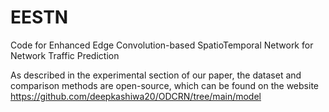 # EESTN
Code for Enhanced Edge Convolution-based SpatioTemporal Network for Network Traffic Prediction

As described in the experimental section of our paper,  the dataset and comparison methods are open-source,  which can be found on the website  https://github.com/deepkashiwa20/ODCRN/tree/main/model
